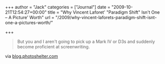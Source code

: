 +++
author = "Jack"
categories = ["Journal"]
date = "2009-10-21T12:54:27+00:00"
title = "Why Vincent Laforet' \"Paradigm Shift\" Isn&#039;t One – A Picture' Worth"
url = "/2009/why-vincent-laforets-paradigm-shift-isnt-one-a-pictures-worth/"

+++

<div class="posterous_bookmarklet_entry">
  <blockquote class="posterous_short_quote">
    But you and I aren't going to pick up a Mark IV or D3s and suddenly become proficient at screenwriting.</p>
  </blockquote>
  
  <div class="posterous_quote_citation">
    via <a href="http://blog.photoshelter.com/corp/2009/10/why-vincent-laforets-paradigm.html">blog.photoshelter.com</a>
  </div></p>
</div>